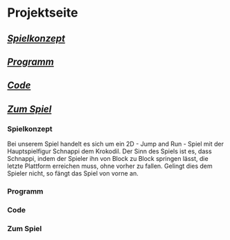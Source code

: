 # Projektseite
## [_Spielkonzept_](#Spielkonzept)
## [_Programm_](#Programm)
## [_Code_](#Code)
## [_Zum Spiel_](#ZumSpiel)


### Spielkonzept <a name="Spielkonzept"></a>
Bei unserem Spiel handelt es sich um ein 2D - Jump and Run - Spiel mit der Hauptspielfigur Schnappi dem Krokodil. Der Sinn des Spiels ist es, dass Schnappi, indem der Spieler ihn von Block zu Block springen lässt, die letzte Plattform erreichen muss, ohne vorher zu fallen. Gelingt dies dem Spieler nicht, so fängt das Spiel von vorne an.


### Programm <a name="Programm"></a>



### Code <a name="Code"></a>



### Zum Spiel <a name="ZumSpiel"></a>
